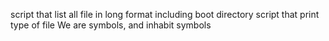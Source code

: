 script that list all file in long format including boot directory
script that print type of file
We are symbols, and inhabit symbols
